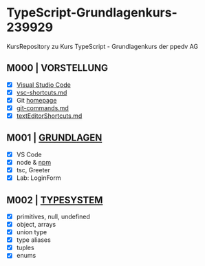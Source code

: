# TypeScript-Grundlagenkurs-239929

KursRepository zu Kurs TypeScript - Grundlagenkurs der ppedv AG

## M000 | VORSTELLUNG

- [x] [Visual Studio Code](https://code.visualstudio.com/)
- [x] [vsc-shortcuts.md](SHORTCUTS-VSCODE.md)
- [x] Git [homepage](https://git-scm.com)
- [x] [git-commands.md](GIT-COMMANDS.md)
- [x] [textEditorShortcuts.md](SHORTCUTS-EDITOR.md)

## M001 | [GRUNDLAGEN](https://www.typescriptlang.org/docs/handbook/2/basic-types.html)

- [x] VS Code
- [x] node & [npm](https://www.npmjs.com/)
- [x] tsc, Greeter
- [x] Lab: LoginForm

## M002 | [TYPESYSTEM](https://www.typescriptlang.org/docs/handbook/2/everyday-types.html)

- [x] primitives, null, undefined
- [x] object, arrays
- [x] union type
- [x] type aliases
- [x] tuples
- [x] enums
